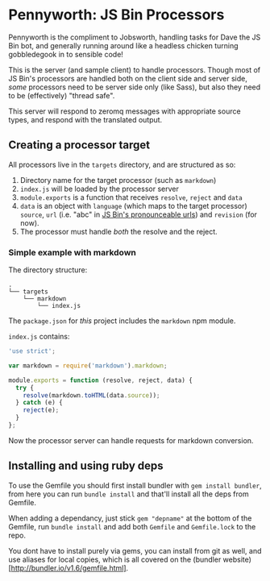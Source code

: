 # Pennyworth: JS Bin Processors

Pennyworth is the compliment to Jobsworth, handling tasks for Dave the JS Bin bot, and generally running around like a headless chicken turning gobbledegook in to sensible code!

This is the server (and sample client) to handle processors. Though most of JS Bin's processors are handled both on the client side and server side, *some* processors need to be server side only (like Sass), but also they need to be (effectively) "thread safe".

This server will respond to zeromq messages with appropriate source types, and respond with the translated output.

## Creating a processor target

All processors live in the `targets` directory, and are structured as so:

1. Directory name for the target processor (such as `markdown`)
2. `index.js` will be loaded by the processor server
3. `module.exports` is a function that receives `resolve`, `reject` and `data`
4. `data` is an object with `language` (which maps to the target processor) `source`, `url` (i.e. "abc" in [JS Bin's pronounceable urls](http://jsbin.com/help/pronounceable-urls)) and `revision` (for now).
5. The processor must handle *both* the resolve and the reject.

### Simple example with markdown

The directory structure:

```text
.
└── targets
    └── markdown
        └── index.js
```

The `package.json` for *this* project includes the `markdown` npm module.

`index.js` contains:

```js
'use strict';

var markdown = require('markdown').markdown;

module.exports = function (resolve, reject, data) {
  try {
    resolve(markdown.toHTML(data.source));
  } catch (e) {
    reject(e);
  }
};
```

Now the processor server can handle requests for markdown conversion.

## Installing and using ruby deps

To use the Gemfile you should first install bundler with `gem install bundler`, from here you can run `bundle install` and that'll install all the deps from Gemfile.

When adding a dependancy, just stick `gem "depname"` at the bottom of the Gemfile, run `bundle install` and add both `Gemfile` and `Gemfile.lock` to the repo.

You dont have to install purely via gems, you can install from git as well, and use aliases for local copies, which is all covered on the (bundler website)[http://bundler.io/v1.6/gemfile.html].
